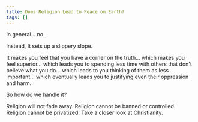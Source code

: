 ```yaml
---
title: Does Religion Lead to Peace on Earth?
tags: []
---
```

In general... no. 

Instead, It sets up a slippery slope. 

It makes you feel that you have a corner on the truth... 
which makes you feel superior... 
which leads you to spending less time with others that don't believe what you do... 
which leads to you thinking of them as less important... 
which eventually leads you to justifying even their oppression and harm.

So how do we handle it?

Religion will not fade away. 
Religion cannot be banned or controlled. 
Religion cannot be privatized. 
Take a closer look at Christianity. 

